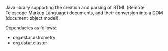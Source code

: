Java library supporting the creation and parsing of RTML (Remote Telescope Markup Language) documents, and their conversion into a DOM (document object model).

Dependacies as follows:
- org.estar.astrometry
- org.estar.cluster
